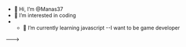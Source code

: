 - 👋 Hi, I’m @Manas37
- 👀 I’m interested in coding
- - 🌱 I’m currently learning javascript
--I want to be game developer

--->
